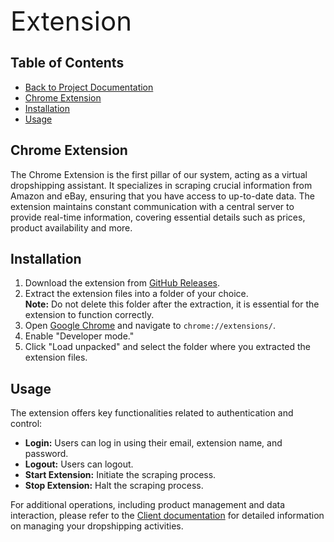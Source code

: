 <span style="font-size: 3em;">Extension</span>

## Table of Contents
- [Back to Project Documentation](../README.md)
- [Chrome Extension](#chrome-extension)
- [Installation](#installation)
- [Usage](#usage)

## Chrome Extension

The Chrome Extension is the first pillar of our system, acting as a virtual dropshipping assistant. It specializes in scraping crucial information from Amazon and eBay, ensuring that you have access to up-to-date data. The extension maintains constant communication with a central server to provide real-time information, covering essential details such as prices, product availability and more.

## Installation

1. Download the extension from [GitHub Releases](https://github.com/TodorYadkov/dropshipping-scraper/releases/latest/download/extension.zip).
2. Extract the extension files into a folder of your choice.<br/> **Note:** Do not delete this folder after the extraction, it is essential for the extension to function correctly.
3. Open [Google Chrome](https://www.google.com/chrome/) and navigate to `chrome://extensions/`.
4. Enable "Developer mode."
5. Click "Load unpacked" and select the folder where you extracted the extension files.

## Usage

The extension offers key functionalities related to authentication and control:

- **Login:** Users can log in using their email, extension name, and password.
- **Logout:** Users can logout.
- **Start Extension:** Initiate the scraping process.
- **Stop Extension:** Halt the scraping process.

For additional operations, including product management and data interaction, please refer to the [Client documentation](../client/README.md) for detailed information on managing your dropshipping activities.